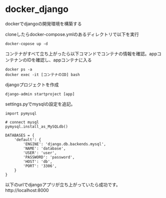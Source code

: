 # docker_django

dockerでdjangoの開発環境を構築する

cloneしたらdocker-compose.ymlのあるディレクトリで以下を実行

```
docker-copose up -d
```
コンテナがすべて立ち上がったら以下コマンドでコンテナの情報を確認。appコンテナンのIDを確認し、appコンテナに入る
```
docker ps -a
docker exec -it [コンテナのID] bash
```

djangoプロジェクトを作成
```
django-admin startproject [app]
```

settings.pyでmysqlの設定を追記。
```
import pymysql

# connect mysql
pymysql.install_as_MySQLdb()

DATABASES = {
    'default': {
        'ENGINE': 'django.db.backends.mysql',
        'NAME': 'database',
        'USER': 'user',
        'PASSWORD': 'password',
        'HOST': 'db',
        'PORT': '3306',
    }
}
```

以下のurlでdjangoアプリが立ち上がっていたら成功です。
http://localhost:8000
